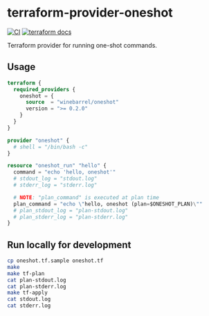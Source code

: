# terraform-provider-oneshot

[![CI](https://github.com/winebarrel/terraform-provider-oneshot/actions/workflows/ci.yml/badge.svg)](https://github.com/winebarrel/terraform-provider-oneshot/actions/workflows/ci.yml)
[![terraform docs](https://img.shields.io/badge/terraform-docs-%35835CC?logo=terraform)](https://registry.terraform.io/providers/winebarrel/oneshot/latest/docs)

Terraform provider for running one-shot commands.

## Usage

```tf
terraform {
  required_providers {
    oneshot = {
      source  = "winebarrel/oneshot"
      version = ">= 0.2.0"
    }
  }
}

provider "oneshot" {
  # shell = "/bin/bash -c"
}

resource "oneshot_run" "hello" {
  command = "echo 'hello, oneshot'"
  # stdout_log = "stdout.log"
  # stderr_log = "stderr.log"

  # NOTE: "plan_command" is executed at plan time
  plan_command = "echo \"hello, oneshot (plan=$ONESHOT_PLAN)\""
  # plan_stdout_log = "plan-stdout.log"
  # plan_stderr_log = "plan-stderr.log"
}
```

## Run locally for development

```sh
cp oneshot.tf.sample oneshot.tf
make
make tf-plan
cat plan-stdout.log
cat plan-stderr.log
make tf-apply
cat stdout.log
cat stderr.log
```
